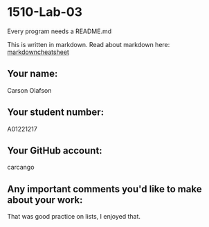 # 1510-Lab-03

Every program needs a README.md

This is written in markdown. Read about markdown here: [markdowncheatsheet](https://www.markdownguide.org/cheat-sheet/)

## Your name:
Carson Olafson

## Your student number:
A01221217

## Your GitHub account:
carcango

## Any important comments you'd like to make about your work:
That was good practice on lists, I enjoyed that.
